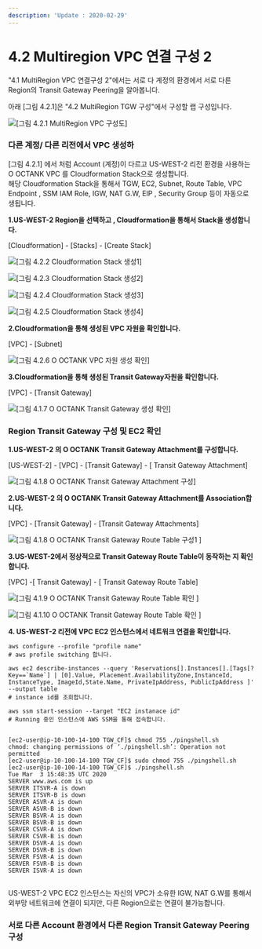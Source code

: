 ```yaml
---
description: 'Update : 2020-02-29'
---
```


# 4.2 Multiregion VPC 연결 구성 2

"4.1 MultiRegion VPC 연결구성 2"에서는 서로 다 계정의 환경에서 서로 다른 Region의 Transit Gateway Peering을 알아봅니다.

아래 \[그림 4.2.1\]은 "4.2 MultiRegion TGW 구성"에서 구성할 랩 구성입니다.

![\[&#xADF8;&#xB9BC; 4.2.1 MultiRegion VPC &#xAD6C;&#xC131;&#xB3C4;\]](../.gitbook/assets/4.1.1.lab_topology%20%281%29.png)

### 다른 계정/ 다른 리전에서 VPC 생성하

\[그림 4.2.1\] 에서 처럼 Account \(계정\)이 다르고 US-WEST-2 리전 환경을 사용하는 O OCTANK VPC 를 Cloudformation Stack으로 생성합니다.  
해당 Cloudformation Stack을 통해서 TGW, EC2, Subnet, Route Table, VPC Endpoint , SSM IAM Role, IGW, NAT G.W, EIP , Security Group 등이 자동으로 생됩니다.

**1.US-WEST-2 Region을 선택하고 , Cloudformation을 통해서 Stack을 생성합니다.**

\[Cloudformation\] - \[Stacks\] - \[Create Stack\]

![\[&#xADF8;&#xB9BC; 4.2.2 Cloudformation Stack &#xC0DD;&#xC131;1\]](../.gitbook/assets/4.2.2.cloudformation1.png)

![\[&#xADF8;&#xB9BC; 4.2.3 Cloudformation Stack &#xC0DD;&#xC131;2\]](../.gitbook/assets/4.2.3.cloudformation2%20%281%29.png)

![\[&#xADF8;&#xB9BC; 4.2.4 Cloudformation Stack &#xC0DD;&#xC131;3\]](../.gitbook/assets/4.2.4.cloudformation3.png)

![\[&#xADF8;&#xB9BC; 4.2.5 Cloudformation Stack &#xC0DD;&#xC131;4\]](../.gitbook/assets/4.2.5.cloudformation4.png)

**2.Cloudformation을 통해 생성된 VPC 자원을 확인합니다.**

\[VPC\] - \[Subnet\]

![\[&#xADF8;&#xB9BC; 4.2.6 O OCTANK VPC &#xC790;&#xC6D0; &#xC0DD;&#xC131; &#xD655;&#xC778;\]](../.gitbook/assets/4.2.6.ooctank_subnet_check%20%281%29.png)

**3.Cloudformation을 통해 생성된 Transit Gateway자원을 확인합니다.**

\[VPC\] - \[Transit Gateway\]

![\[&#xADF8;&#xB9BC; 4.1.7 O OCTANK Transit Gateway &#xC0DD;&#xC131; &#xD655;&#xC778;\]](../.gitbook/assets/4.2.7.ooctank_tgw_check.png)

### Region Transit Gateway 구성 및 EC2 확인

**1.US-WEST-2 의 O OCTANK Transit Gateway Attachment를 구성합니다.**

\[US-WEST-2\] - \[VPC\] - \[Transit Gateway\] - \[ Transit Gateway Attachment\]

![\[&#xADF8;&#xB9BC; 4.1.8 O OCTANK Transit Gateway Attachment &#xAD6C;&#xC131;\]](../.gitbook/assets/4.2.8.ooctank_tgw_attachment.png)

**2.US-WEST-2 의 O OCTANK Transit Gateway Attachment를 Association합니다.**

\[VPC\] - \[Transit Gateway\] - \[Transit Gateway Attachments\]

![\[&#xADF8;&#xB9BC; 4.1.8 O OCTANK Transit Gateway Route Table &#xAD6C;&#xC131;1 \]](../.gitbook/assets/4.2.9.ooctank_tgw_associate.png)

**3.US-WEST-2에서 정상적으로 Transit Gateway Route Table이 동작하는 지 확인합니다.**

\[VPC\] -\[ Transit Gateway\] - \[ Transit Gateway Route Table\]

![\[&#xADF8;&#xB9BC; 4.1.9 O OCTANK Transit Gateway Route Table &#xD655;&#xC778; \]](../.gitbook/assets/4.2.10.ooctank_tgw_check1.png)

![\[&#xADF8;&#xB9BC; 4.1.10 O OCTANK Transit Gateway Route Table &#xD655;&#xC778; \]](../.gitbook/assets/4.2.11.ooctank_tgw_check2.png)

**4. US-WEST-2 리전에 VPC EC2 인스턴스에서 네트워크 연결을 확인합니다.**

```text
aws configure --profile "profile name"
# aws profile switching 합니다.

aws ec2 describe-instances --query 'Reservations[].Instances[].[Tags[?Key==`Name`] | [0].Value, Placement.AvailabilityZone,InstanceId, InstanceType, ImageId,State.Name, PrivateIpAddress, PublicIpAddress ]' --output table
# instance id를 조회합니다.

aws ssm start-session --target "EC2 instanace id"
# Running 중인 인스턴스에 AWS SSM을 통해 접속합니다.


[ec2-user@ip-10-100-14-100 TGW_CF]$ chmod 755 ./pingshell.sh
chmod: changing permissions of ‘./pingshell.sh’: Operation not permitted
[ec2-user@ip-10-100-14-100 TGW_CF]$ sudo chmod 755 ./pingshell.sh
[ec2-user@ip-10-100-14-100 TGW_CF]$ ./pingshell.sh
Tue Mar  3 15:48:35 UTC 2020
SERVER www.aws.com is up
SERVER ITSVR-A is down
SERVER ITSVR-B is down
SERVER ASVR-A is down
SERVER ASVR-B is down
SERVER BSVR-A is down
SERVER BSVR-B is down
SERVER CSVR-A is down
SERVER CSVR-B is down
SERVER DSVR-A is down
SERVER DSVR-B is down
SERVER FSVR-A is down
SERVER FSVR-B is down
SERVER ISVR-A is down


```

US-WEST-2 VPC EC2 인스턴스는 자신의 VPC가 소유한 IGW, NAT G.W를 통해서 외부망 네트워크에 연결이 되지만, 다른 Region으로는 연결이 불가능합니다.

### 서로 다른 Account 환경에서 다른 Region Transit Gateway Peering 구성





